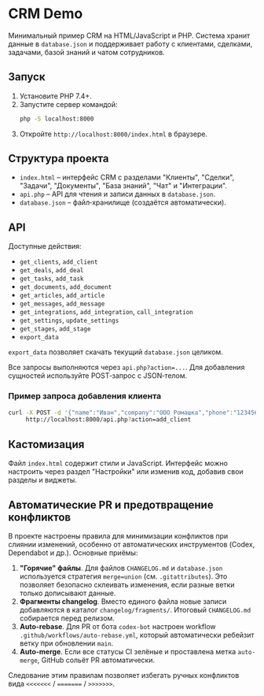 
# CRM Demo

Минимальный пример CRM на HTML/JavaScript и PHP. Система хранит данные в `database.json` и поддерживает работу с клиентами, сделками, задачами, базой знаний и чатом сотрудников.

## Запуск
1. Установите PHP 7.4+.
2. Запустите сервер командой:
   ```bash
   php -S localhost:8000
   ```
3. Откройте `http://localhost:8000/index.html` в браузере.

## Структура проекта
- `index.html` – интерфейс CRM с разделами "Клиенты", "Сделки", "Задачи", "Документы", "База знаний", "Чат" и "Интеграции".
- `api.php` – API для чтения и записи данных в `database.json`.
- `database.json` – файл‑хранилище (создаётся автоматически).

## API
Доступные действия:
- `get_clients`, `add_client`
- `get_deals`, `add_deal`
- `get_tasks`, `add_task`
- `get_documents`, `add_document`
- `get_articles`, `add_article`
- `get_messages`, `add_message`
- `get_integrations`, `add_integration`, `call_integration`
- `get_settings`, `update_settings`
- `get_stages`, `add_stage`
- `export_data`

`export_data` позволяет скачать текущий `database.json` целиком.

Все запросы выполняются через `api.php?action=...`. Для добавления сущностей используйте POST‑запрос с JSON‑телом.

### Пример запроса добавления клиента
```bash
curl -X POST -d '{"name":"Иван","company":"ООО Ромашка","phone":"123456"}' \
     http://localhost:8000/api.php?action=add_client
```

## Кастомизация
Файл `index.html` содержит стили и JavaScript. Интерфейс можно настроить через раздел "Настройки" или изменив код, добавив свои разделы и виджеты.

## Автоматические PR и предотвращение конфликтов
В проекте настроены правила для минимизации конфликтов при слиянии изменений, особенно от автоматических инструментов (Codex, Dependabot и др.). Основные приёмы:

1. **"Горячие" файлы**. Для файлов `CHANGELOG.md` и `database.json` используется стратегия `merge=union` (см. `.gitattributes`). Это позволяет безопасно склеивать изменения, если разные ветки только дописывают данные.
2. **Фрагменты changelog**. Вместо единого файла новые записи добавляются в каталог `changelog/fragments/`. Итоговый `CHANGELOG.md` собирается перед релизом.
3. **Auto-rebase**. Для PR от бота `codex-bot` настроен workflow `.github/workflows/auto-rebase.yml`, который автоматически ребейзит ветку при обновлении `main`.
4. **Auto-merge**. Если все статусы CI зелёные и проставлена метка `auto-merge`, GitHub сольёт PR автоматически.

Следование этим правилам позволяет избегать ручных конфликтов вида `<<<<<<<` / `=======` / `>>>>>>>`.
